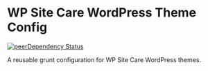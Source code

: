 # WP Site Care WordPress Theme Config

[![peerDependency Status](https://david-dm.org/wpsitecare/sitecare-theme-config/peer-status.svg)](https://david-dm.org/wpsitecare/sitecare-theme-config#info=peerDependencies)

A reusable grunt configuration for WP Site Care WordPress themes.
